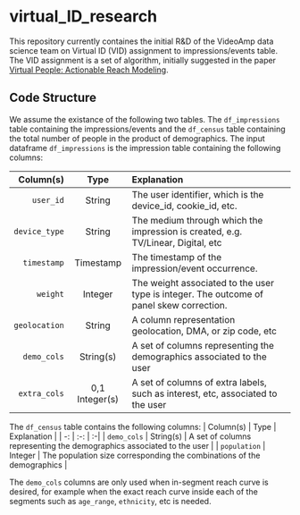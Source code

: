 # virtual_ID_research

This repository currently containes the initial R&D of the VideoAmp data science team on Virtual ID (VID) assignment to impressions/events table. The VID assignment is a set of algorithm, initially suggested in the paper [Virtual People: Actionable Reach Modeling](https://research.google/pubs/pub48387/).

## Code Structure
We assume the existance of the following two tables. The `df_impressions` table containing the impressions/events and the `df_census` table
containing the total number of people in the product of demographics. The input dataframe `df_impressions` is the impression table containing
the following columns:

| Column(s) | Type | Explanation |
| -: | :-: | :-|
|`user_id`        | String       | The user identifier, which is the device_id, cookie_id, etc.
|`device_type`    | String       | The medium through which the impression is created, e.g. TV/Linear, Digital, etc
|`timestamp`      | Timestamp    | The timestamp of the impression/event occurrence.
|`weight`         | Integer      | The weight associated to the user type is integer. The outcome of panel skew correction.
|`geolocation`    | String       | A column representation geolocation, DMA, or zip code, etc
|`demo_cols`      | String(s)    | A set of columns representing the demographics associated to the user
|`extra_cols`     | 0,1 Integer(s)  |A set of columns of extra labels, such as interest, etc, associated to the user

The `df_census` table contains the following columns:
| Column(s) | Type | Explanation |
| -: | :-: | :-|
| `demo_cols`  | String(s) | A set of columns representing the demographics associated to the user |
| `population` | Integer   | The population size corresponding the combinations of the demographics |

The `demo_cols` columns are only used when in-segment reach curve
is desired, for example when the exact reach curve inside each of the segments
such as `age_range`, `ethnicity`, etc is needed.
